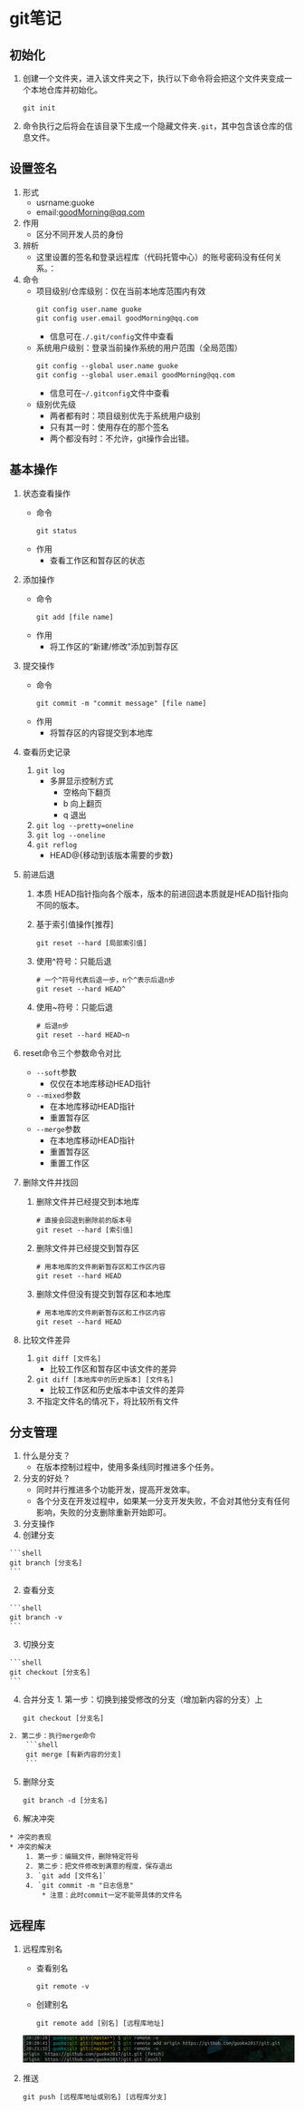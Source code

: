 # git笔记

## 初始化

1. 创建一个文件夹，进入该文件夹之下，执行以下命令将会把这个文件夹变成一个本地仓库并初始化。
	
	```shell
	git init
	```
2. 命令执行之后将会在该目录下生成一个隐藏文件夹`.git`，其中包含该仓库的信息文件。

## 设置签名

1. 形式
	* usrname:guoke
	* email:goodMorning@qq.com
2. 作用
	* 区分不同开发人员的身份
3. 辨析
	* 这里设置的签名和登录远程库（代码托管中心）的账号密码没有任何关系。：
4. 命令
	* 项目级别/仓库级别：仅在当前本地库范围内有效
		```shell
		git config user.name guoke
		git config user.email goodMorning@qq.com
		```
		* 信息可在`./.git/config`文件中查看
	* 系统用户级别：登录当前操作系统的用户范围（全局范围）
		```shell
		git config --global user.name guoke
		git config --global user.email goodMorning@qq.com
		```
		* 信息可在`~/.gitconfig`文件中查看
	* 级别优先级
		* 两者都有时：项目级别优先于系统用户级别
		* 只有其一时：使用存在的那个签名
		* 两个都没有时：不允许，git操作会出错。

## 基本操作

1. 状态查看操作
	* 命令
		```shell
		git status
		```
	* 作用
		* 查看工作区和暂存区的状态
2. 添加操作
	* 命令
		```shell
		git add [file name]
		```
	* 作用
		* 将工作区的“新建/修改”添加到暂存区
3. 提交操作
	* 命令
		```shell
		git commit -m "commit message" [file name]
		```
	* 作用
		* 将暂存区的内容提交到本地库
4. 查看历史记录
	1. `git log`
		* 多屏显示控制方式
			* 空格向下翻页
			* b 向上翻页
			* q 退出
	2. `git log --pretty=oneline`
	3. `git log --oneline`
	4. `git reflog`
		* HEAD@{移动到该版本需要的步数}
5. 前进后退
	1. 本质
		HEAD指针指向各个版本，版本的前进回退本质就是HEAD指针指向不同的版本。
	2. 基于索引值操作[推荐]
		```shell
		git reset --hard [局部索引值]
		```

	3. 使用^符号：只能后退
		```shell
		# 一个^符号代表后退一步，n个^表示后退n步
		git reset --hard HEAD^
		```

	4. 使用~符号：只能后退
		```shell
		# 后退n步
		git reset --hard HEAD~n
		```

6. reset命令三个参数命令对比
	* `--soft`参数
		* 仅仅在本地库移动HEAD指针
	* `--mixed`参数
		* 在本地库移动HEAD指针
		* 重置暂存区
	* `--merge`参数
		* 在本地库移动HEAD指针
		* 重置暂存区
		* 重置工作区

7. 删除文件并找回
	1. 删除文件并已经提交到本地库
		```shell
		# 直接会回退到删除前的版本号
		git reset --hard [索引值]
		```
	
	2. 删除文件并已经提交到暂存区
		```shell 
		# 用本地库的文件刷新暂存区和工作区内容
		git reset --hard HEAD
		```

	3. 删除文件但没有提交到暂存区和本地库
		```shell 
		# 用本地库的文件刷新暂存区和工作区内容
		git reset --hard HEAD
		```

8. 比较文件差异
	1. `git diff [文件名]`
		* 比较工作区和暂存区中该文件的差异
	2. `git diff [本地库中的历史版本] [文件名]`
		* 比较工作区和历史版本中该文件的差异
	3. 不指定文件名的情况下，将比较所有文件

## 分支管理

1. 什么是分支？
	* 在版本控制过程中，使用多条线同时推进多个任务。
2. 分支的好处？
	* 同时并行推进多个功能开发，提高开发效率。
	* 各个分支在开发过程中，如果某一分支开发失败，不会对其他分支有任何影响，失败的分支删除重新开始即可。
3. 分支操作
  1. 创建分支

  	```shell 
  	git branch [分支名]
  	```

  2. 查看分支

  	```shell
  	git branch -v
  	```

  3. 切换分支

  	```shell
  	git checkout [分支名]
  	```

  4. 合并分支
  	1. 第一步：切换到接受修改的分支（增加新内容的分支）上

  		```shell
  		git checkout [分支名]
  		```
  	
  	2. 第二步：执行merge命令
  		```shell
  		git merge [有新内容的分支]
  		```

  5. 删除分支

     ```shell
     git branch -d [分支名]
     ```

  6. 解决冲突

    * 冲突的表现
    * 冲突的解决
    	1. 第一步：编辑文件，删除特定符号
    	2. 第二步：把文件修改到满意的程度，保存退出
    	3. `git add [文件名]`
    	4. `git commit -m "日志信息"
    		* 注意：此时commit一定不能带具体的文件名
## 远程库

1. 远程库别名
	* 查看别名
		```shell
		git remote -v
		```

	* 创建别名
		```shell
		git remote add [别名] [远程库地址]
		```

	![alias](./imgs/alias_01.png)
2. 推送
	```shell
	git push [远程库地址或别名] [远程库分支]
	```
